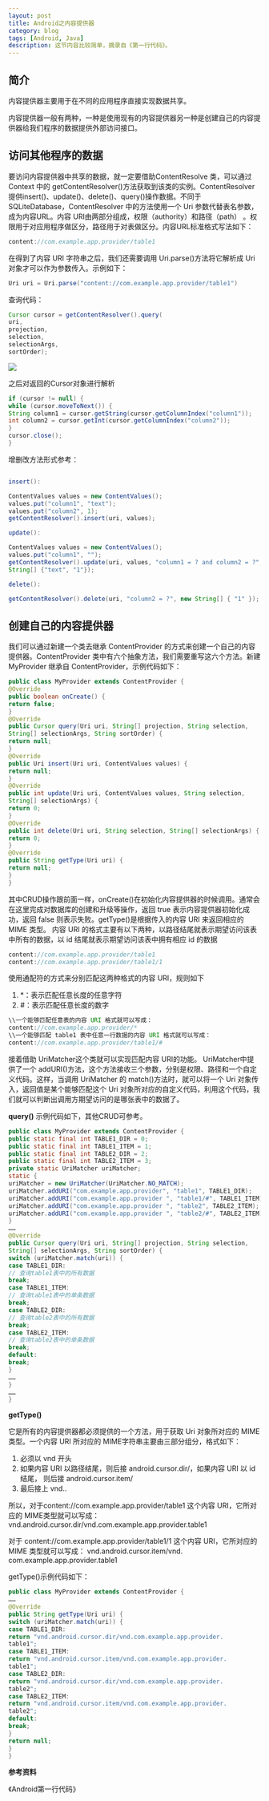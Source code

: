 ```yaml
---
layout: post
title: Android之内容提供器
category: blog
tags: [Android, Java]
description: 这节内容比较简单，摘录自《第一行代码》。
---
```



## 简介

内容提供器主要用于在不同的应用程序直接实现数据共享。

内容提供器一般有两种，一种是使用现有的内容提供器另一种是创建自己的内容提供器给我们程序的数据提供外部访问接口。

## 访问其他程序的数据

 要访问内容提供器中共享的数据，就一定要借助ContentResolve 类，可以通过 Context 中的 getContentResolver()方法获取到该类的实例。ContentResolver提供insert()、update()、delete()、query()操作数据。不同于 SQLiteDatabase，ContentResolver 中的方法使用一个 Uri 参数代替表名参数，成为内容URL。内容 URI由两部分组成，权限（authority）和路径（path） 。权限用于对应用程序做区分，路径用于对表做区分。内容URL标准格式写法如下：
 ```java
content://com.example.app.provider/table1
 ```
在得到了内容 URI 字符串之后，我们还需要调用 Uri.parse()方法将它解析成 Uri 对象才可以作为参数传入。示例如下：
```java
Uri uri = Uri.parse("content://com.example.app.provider/table1")
```

查询代码：

```java
Cursor cursor = getContentResolver().query(
uri,
projection,
selection,
selectionArgs,
sortOrder);
```
![](https://github.com/Yangtiancoder/Yangtiancoder.github.io/blob/master/assets/images/ContentProvider.png?raw=true)

之后对返回的Cursor对象进行解析

```java
if (cursor != null) {
while (cursor.moveToNext()) {
String column1 = cursor.getString(cursor.getColumnIndex("column1"));
int column2 = cursor.getInt(cursor.getColumnIndex("column2"));
}
cursor.close();
}
```

增删改方法形式参考：

```java

insert():

ContentValues values = new ContentValues();
values.put("column1", "text");
values.put("column2", 1);
getContentResolver().insert(uri, values);

update():

ContentValues values = new ContentValues();
values.put("column1", "");
getContentResolver().update(uri, values, "column1 = ? and column2 = ?", new
String[] {"text", "1"});

delete():

getContentResolver().delete(uri, "column2 = ?", new String[] { "1" });
```

## 创建自己的内容提供器

我们可以通过新建一个类去继承 ContentProvider 的方式来创建一个自己的内容提供器。ContentProvider 类中有六个抽象方法，我们需要重写这六个方法。新建 MyProvider 继承自 ContentProvider，示例代码如下：
```java
public class MyProvider extends ContentProvider {
@Override
public boolean onCreate() {
return false;
}
@Override
public Cursor query(Uri uri, String[] projection, String selection,
String[] selectionArgs, String sortOrder) {
return null;
}
@Override
public Uri insert(Uri uri, ContentValues values) {
return null;
}
@Override
public int update(Uri uri, ContentValues values, String selection,
String[] selectionArgs) {
return 0;
}
@Override
public int delete(Uri uri, String selection, String[] selectionArgs) {
return 0;
}
@Override
public String getType(Uri uri) {
return null;
}
}
```

其中CRUD操作跟前面一样，onCreate()在初始化内容提供器的时候调用。通常会在这里完成对数据库的创建和升级等操作，返回 true 表示内容提供器初始化成功，返回 false 则表示失败。getType()是根据传入的内容 URI 来返回相应的 MIME 类型。
内容 URI 的格式主要有以下两种，以路径结尾就表示期望访问该表中所有的数据，以 id 结尾就表示期望访问该表中拥有相应 id 的数据

```java
content://com.example.app.provider/table1
content://com.example.app.provider/table1/1
```

使用通配符的方式来分别匹配这两种格式的内容 URI，规则如下
1. *：表示匹配任意长度的任意字符
2. #：表示匹配任意长度的数字

```java
\\一个能够匹配任意表的内容 URI 格式就可以写成：
content://com.example.app.provider/*
\\一个能够匹配 table1 表中任意一行数据的内容 URI 格式就可以写成：
content://com.example.app.provider/table1/#
```

接着借助 UriMatcher这个类就可以实现匹配内容 URI的功能。 UriMatcher中提供了一个 addURI()方法，这个方法接收三个参数，分别是权限、路径和一个自定义代码。这样，当调用 UriMatcher 的 match()方法时，就可以将一个 Uri 对象传入，返回值是某个能够匹配这个 Uri 对象所对应的自定义代码，利用这个代码，我们就可以判断出调用方期望访问的是哪张表中的数据了。

**query()**
示例代码如下，其他CRUD可参考。
```java
public class MyProvider extends ContentProvider {
public static final int TABLE1_DIR = 0;
public static final int TABLE1_ITEM = 1;
public static final int TABLE2_DIR = 2;
public static final int TABLE2_ITEM = 3;
private static UriMatcher uriMatcher;
static {
uriMatcher = new UriMatcher(UriMatcher.NO_MATCH);
uriMatcher.addURI("com.example.app.provider", "table1", TABLE1_DIR);
uriMatcher.addURI("com.example.app.provider ", "table1/#", TABLE1_ITEM);
uriMatcher.addURI("com.example.app.provider ", "table2", TABLE2_ITEM);
uriMatcher.addURI("com.example.app.provider ", "table2/#", TABLE2_ITEM);
}
……
@Override
public Cursor query(Uri uri, String[] projection, String selection,
String[] selectionArgs, String sortOrder) {
switch (uriMatcher.match(uri)) {
case TABLE1_DIR:
// 查询table1表中的所有数据
break;
case TABLE1_ITEM:
// 查询table1表中的单条数据
break;
case TABLE2_DIR:
// 查询table2表中的所有数据
break;
case TABLE2_ITEM:
// 查询table2表中的单条数据
break;
default:
break;
}
……
}
……
}
```

**getType()**

它是所有的内容提供器都必须提供的一个方法，用于获取 Uri 对象所对应的 MIME 类型。一个内容 URI 所对应的 MIME字符串主要由三部分组分，格式如下：

 1. 必须以 vnd 开头
 2. 如果内容 URI 以路径结尾，则后接 android.cursor.dir/，如果内容 URI 以 id 结尾，
    则后接 android.cursor.item/
 3. 最后接上 vnd.<authority>.<path>  
 
所以，对于content://com.example.app.provider/table1 
这个内容 URI，它所对应的 MIME类型就可以写成：
vnd.android.cursor.dir/vnd.com.example.app.provider.table1

对于 content://com.example.app.provider/table1/1 
这个内容 URI，它所对应的 MIME 类型就可以写成：
vnd.android.cursor.item/vnd. com.example.app.provider.table1

getType()示例代码如下：

```java
public class MyProvider extends ContentProvider {
……
@Override
public String getType(Uri uri) {
switch (uriMatcher.match(uri)) {
case TABLE1_DIR:
return "vnd.android.cursor.dir/vnd.com.example.app.provider.
table1";
case TABLE1_ITEM:
return "vnd.android.cursor.item/vnd.com.example.app.provider.
table1";
case TABLE2_DIR:
return "vnd.android.cursor.dir/vnd.com.example.app.provider.
table2";
case TABLE2_ITEM:
return "vnd.android.cursor.item/vnd.com.example.app.provider.
table2";
default:
break;
}
return null;
}
}
```

**参考资料**

《Android第一行代码》



